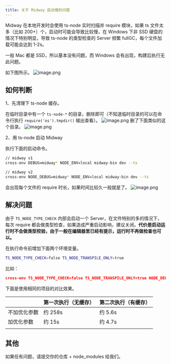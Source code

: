```yaml
---
title: 关于 Midway 启动慢的问题
---
```


  Midway 在本地开发时会使用 ts-node 实时扫描并 require 模块，如果 ts 文件太多（比如 200+）个，启动时可能会导致比较慢，在 Windows 下非 SSD 硬盘的情况下特别明显，导致 ts-node 的类型检查的 Server 频繁 fullGC，每个文件加载可能会达到 1-2s。


一般 Mac 都是 SSD，所以基本没有问题，而 Windows 会有出现，构建后执行无此问题。


如下图所示。
![image.png](https://cdn.nlark.com/yuque/0/2020/png/501408/1601523014939-40121f9c-bc19-4f9e-a7e6-e744d409a9ea.png#height=486&id=JKv1L&margin=%5Bobject%20Object%5D&name=image.png&originHeight=972&originWidth=1488&originalType=binary&size=523362&status=done&style=none&width=744)
## 如何判断


1、先清理下 ts-node 缓存。


在临时目录中有一个 `ts-node-*` 的目录，删除即可（不知道临时目录的可以在命令行执行 `require('os').tmpdir()` 输出查看）。
![image.png](https://cdn.nlark.com/yuque/0/2020/png/501408/1601523402032-7e9c162a-762e-4cba-82b4-8ae63fe37280.png#height=121&id=EOZnh&margin=%5Bobject%20Object%5D&name=image.png&originHeight=242&originWidth=960&originalType=binary&size=45718&status=done&style=none&width=480)
删了下面类似的这个目录。
![image.png](https://cdn.nlark.com/yuque/0/2020/png/501408/1601523340452-7924affe-96b5-4544-85b7-e41ace4206e8.png#height=255&id=fFggf&margin=%5Bobject%20Object%5D&name=image.png&originHeight=510&originWidth=1200&originalType=binary&size=86980&status=done&style=none&width=600)


2、用 ts-node 启动 Midway


执行下面的启动命令。
```bash
// midway v1
cross-env DEBUG=midway* NODE_ENV=local midway-bin dev --ts

// midway v2
cross-env NODE_DEBUG=midway* NODE_ENV=local midway-bin dev --ts
```
会出现每个文件的 require 时长，如果时间比较久一般就是了。
![image.png](https://cdn.nlark.com/yuque/0/2020/png/501408/1601523470970-1812326a-39d9-4b39-af57-7723f80f6e17.png#height=471&id=OwZNU&margin=%5Bobject%20Object%5D&name=image.png&originHeight=942&originWidth=2176&originalType=binary&size=828844&status=done&style=none&width=1088)


## 解决问题


由于 `TS_NODE_TYPE_CHECK` 内部会启动一个 Server，在文件特别的多的情况下，每次 require 都会做类型检查，如果造成严重启动影响，建议关闭。**代价是启动运行时不会做类型校验，由于一般在编辑器里已经有提示，运行时不再做检查也可以。**

在执行命令前增加下面两个环境变量。
```bash
TS_NODE_TYPE_CHECK=false TS_NODE_TRANSPILE_ONLY=true
```
比如：
```json
cross-env TS_NODE_TYPE_CHECK=false TS_NODE_TRANSPILE_ONLY=true NODE_DEBUG=midway* NODE_ENV=local midway-bin dev --ts
```


下面是使用相同的项目的对比效果。

|  | 第一次执行（无缓存） | 第二次执行（有缓存） |
| --- | --- | --- |
| 不加优化参数 | 约 258s | 约 5.6s |
| 加优化参数 | 约 15s | 约 4.7s |
|  |  |  |



## 其他


如果任有问题，请提交你的仓库 + node_modules 给我们。